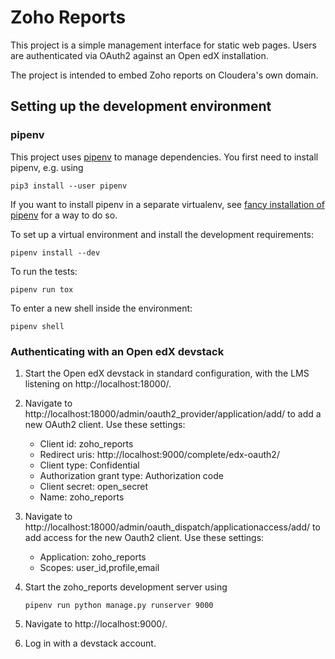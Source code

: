 Zoho Reports
============

This project is a simple management interface for static web pages.  Users are
authenticated via OAuth2 against an Open edX installation.

The project is intended to embed Zoho reports on Cloudera's own domain.

Setting up the development environment
--------------------------------------

### pipenv

This project uses [pipenv][1] to manage dependencies.  You first need to install
pipenv, e.g. using

    pip3 install --user pipenv

[1]: http://pipenv.org/

If you want to install pipenv in a separate virtualenv, see [fancy installation
of pipenv][2] for a way to do so.

[2]: http://docs.pipenv.org/en/latest/advanced.html#fancy-installation-of-pipenv

To set up a virtual environment and install the development requirements:

    pipenv install --dev

To run the tests:

    pipenv run tox

To enter a new shell inside the environment:

    pipenv shell

### Authenticating with an Open edX devstack

1. Start the Open edX devstack in standard configuration, with the LMS listening
   on http://localhost:18000/.

1. Navigate to http://localhost:18000/admin/oauth2_provider/application/add/ to add a new
   OAuth2 client. Use these settings:
   - Client id: zoho_reports
   - Redirect uris: http://localhost:9000/complete/edx-oauth2/
   - Client type: Confidential
   - Authorization grant type: Authorization code
   - Client secret: open_secret
   - Name: zoho_reports

1. Navigate to http://localhost:18000/admin/oauth_dispatch/applicationaccess/add/ to add
   access for the new Oauth2 client.  Use these settings:
   - Application: zoho_reports
   - Scopes: user_id,profile,email

1. Start the zoho_reports development server using

       pipenv run python manage.py runserver 9000

1. Navigate to http://localhost:9000/.

1. Log in with a devstack account.
